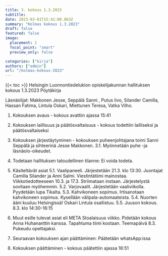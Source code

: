 ```yaml
---
title: 3. kokous 1.3.2023
subtitle: 
date: 2023-03-01T15:41:00.063Z
summary: "Kolmas kokous 1.3.2023"
draft: false
featured: false
image:
  placement: 1
  focal_point: "smart"
  preview_only: false

categories: ["kirja"]
authors: ["admin"]
url: "/kolmas-kokous-2023"
---
```

{{< toc >}}
Helsingin Luonnontiedelukion opiskelijakunnan hallituksen kokous 1.3.2023
Pöytäkirja

Läsnäolijat: Makkonen Jesse, Seppälä Sanni , Putus Iivo, Silander Camilla, Hassan Fatima, Lintula Oskari, Miettunen Teresa, Vatka Vilho.

1. Kokouksen avaus - kokous avattiin ajassa 15:41
2. Kokouksen laillisuus ja päätösvaltaisuus - kokous todettiin lailliseksi ja
päätösvaltaiseksi
3. Kokouksen järjestäytyminen - kokouksen puheenjohtajana toimi Sanni Seppälä  ja sihteerinä Jesse Makkonen.
    3.1. Myönnetään puhe -ja läsnäolo-oikeudet.
4. Todetaan hallituksen taloudellinen tilanne: Ei voida todeta.
5. Käsiteltävät asiat
    5.1. Vaalipaneeli.
        Järjestetään 21.3. klo 13:30.
        Juontajat Camilla Silander ja Anni Salmi.
        Viestintätiimi mainostaa.
        Viikkotiedotteeseen 10.3. ja 17.3.
        Striimataan instaan.
        Järjestelystä sovitaan myöhemmin.
    5.2. Varjovaalit.
        Järjestetään vaaliviikolla.
        Pyydetään lupa Tikalta.
    5.3. Kahvikoneen sopimus.
        Irtisanotaan kahvikoneen sopimus.
        Kysellään välipala-automaateista.
    5.4. Nuorten ääni kuuluu Helsingissä!
        Oskari Lintula osallistuu.
    5.5. Juuson kokous.
        8.3. klo 14:30-16:15

6. Muut esille tulevat asiat eli META
    Stoalaisuus viikko.
    Pidetään kokous Anna Huhananttin kanssa.
    Tapahtuma tiimi kootaan.
    Teemapäivä 8.3.
    Pukeudu opettajaksi.
7. Seuraavan kokouksen ajan päättäminen: Päätetään whatsApp:issa
8. Kokouksen päättäminen - kokous päätettiin ajassa 16:51
